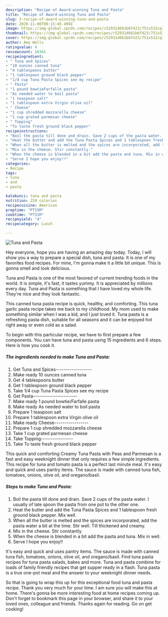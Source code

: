 ```yaml
---
description: "Recipe of Award-winning Tuna and Pasta"
title: "Recipe of Award-winning Tuna and Pasta"
slug: 3-recipe-of-award-winning-tuna-and-pasta
date: 2020-11-06T00:15:45.499Z
image: https://img-global.cpcdn.com/recipes/c529314661b6f423/751x532cq70/tuna-and-pasta-recipe-main-photo.jpg
thumbnail: https://img-global.cpcdn.com/recipes/c529314661b6f423/751x532cq70/tuna-and-pasta-recipe-main-photo.jpg
cover: https://img-global.cpcdn.com/recipes/c529314661b6f423/751x532cq70/tuna-and-pasta-recipe-main-photo.jpg
author: Amy Wells
ratingvalue: 4
reviewcount: 16341
recipeingredient:
- " Tuna and Spices"
- "10 ounces canned tuna"
- "4 tablespoons butter"
- "1 tablespoon ground black pepper"
- "1/4 cup Tuna Pasta Spices see my recipe"
- " Pasta"
- "1 pound bowtieFarfalle pasta"
- "As needed water to boil pasta"
- "1 teaspoon salt"
- "1 tablespoon extra Virgin olive oil"
- " Cheese"
- "1 cup shredded mozzarella cheese"
- "1 cup grated parmesan cheese"
- " Topping"
- "To taste fresh ground black pepper"
recipeinstructions:
- "Boil the pasta till done and drain. Save 2 cups of the pasta water. I usually of late spoon the pasta from one pot to the other one."
- "Heat the butter and add the Tuna Pasta Spices and 1 tablespoon fresh ground black pepper. Mix well."
- "When all the butter is melted and the spices are incorporated, add the pasta water a bit at the time. Stir well. Till thickened and creamy."
- "Mix in the cheese. Stir constantly."
- "When the cheese is blended in a bit add the pasta and tuna. Mix in well."
- "Serve I hope you enjoy!!"
categories:
- Recipe
tags:
- tuna
- and
- pasta

katakunci: tuna and pasta 
nutrition: 259 calories
recipecuisine: American
preptime: "PT15M"
cooktime: "PT31M"
recipeyield: "4"
recipecategory: Lunch

---
```



![Tuna and Pasta](https://img-global.cpcdn.com/recipes/c529314661b6f423/751x532cq70/tuna-and-pasta-recipe-main-photo.jpg)

Hey everyone, hope you are having an amazing day today. Today, I will show you a way to prepare a special dish, tuna and pasta. It is one of my favorites food recipes. For mine, I'm gonna make it a little bit unique. This is gonna smell and look delicious.

Tuna and Pasta is one of the most favored of current trending foods in the world. It is simple, it's fast, it tastes yummy. It is appreciated by millions every day. Tuna and Pasta is something that I have loved my whole life. They're nice and they look fantastic.

This canned tuna pasta recipe is quick, healthy, and comforting. This tuna garlic pasta recipe takes me back to my childhood. My mom used to make something similar when I was a kid, and I just loved it. Tuna pasta is a refreshing pasta dish, suitable for all seasons and it can be enjoyed hot right away or even cold as a salad.


To begin with this particular recipe, we have to first prepare a few components. You can have tuna and pasta using 15 ingredients and 6 steps. Here is how you cook it.

<!--inarticleads1-->

##### The ingredients needed to make Tuna and Pasta:

1. Get  Tuna and Spices------------------
1. Make ready 10 ounces canned tuna
1. Get 4 tablespoons butter
1. Get 1 tablespoon ground black pepper
1. Take 1/4 cup Tuna Pasta Spices see my recipe
1. Get  Pasta----------------------
1. Make ready 1 pound bowtie/Farfalle pasta
1. Make ready As needed water to boil pasta
1. Prepare 1 teaspoon salt
1. Prepare 1 tablespoon extra Virgin olive oil
1. Make ready  Cheese-----------------
1. Prepare 1 cup shredded mozzarella cheese
1. Take 1 cup grated parmesan cheese
1. Take  Topping----------------
1. Take To taste fresh ground black pepper


This quick and comforting Creamy Tuna Pasta with Peas and Parmesan is a fast and easy weeknight dinner that only requires a few simple ingredients. This recipe for tuna and tomato pasta is a perfect last minute meal. It&#39;s easy and quick and uses pantry items. The sauce is made with canned tuna fish, tomatoes, onions, olive oil, and oregano/basil. 

<!--inarticleads2-->

##### Steps to make Tuna and Pasta:

1. Boil the pasta till done and drain. Save 2 cups of the pasta water. I usually of late spoon the pasta from one pot to the other one.
1. Heat the butter and add the Tuna Pasta Spices and 1 tablespoon fresh ground black pepper. Mix well.
1. When all the butter is melted and the spices are incorporated, add the pasta water a bit at the time. Stir well. Till thickened and creamy.
1. Mix in the cheese. Stir constantly.
1. When the cheese is blended in a bit add the pasta and tuna. Mix in well.
1. Serve I hope you enjoy!!


It&#39;s easy and quick and uses pantry items. The sauce is made with canned tuna fish, tomatoes, onions, olive oil, and oregano/basil. Find tuna pasta recipes for tuna pasta salads, bakes and more. Tuna and pasta combine for loads of family friendly recipes that get supper ready in a flash. Tuna pasta is a true one-pot meal and the answer to your weeknight dinner needs. 

So that is going to wrap this up for this exceptional food tuna and pasta recipe. Thank you very much for your time. I am sure you will make this at home. There's gonna be more interesting food at home recipes coming up. Don't forget to bookmark this page in your browser, and share it to your loved ones, colleague and friends. Thanks again for reading. Go on get cooking!
